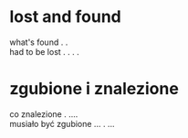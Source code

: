 # lost and found

what's found . .  
had to be lost . . . .  

# zgubione i znalezione

co znalezione . ....  
musiało być zgubione ... . ...  
